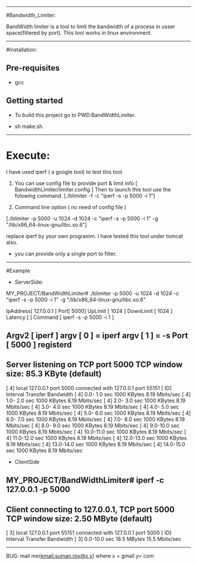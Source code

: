 -------------------------------------------------------------
#Bandwidth_Limiter:

BandWidth limiter is a tool to limit the bandwidth of a process in usser space(filtered by port).
 This tool works in linux environment.

------------------------------------------------------------

#Installation:

Pre-requisites
--------------

- gcc


Getting started
--------------
 - To build this project go to PWD:BandWidthLimiter.
 
 - sh make.sh

--------------------------------------------------------

# Execute:

I have used iperf ( a google tool) to test this tool.

1. You can use config file to provide port & limit info [ BandwidthLimiter/limiter.config ]
   Then to launch this tool use the folowing command. 
  [./blimiter -f -c "iperf -s -p 5000 -i 1"]

2. Command line option ( no need of config file )

[./blimiter -p 5000 -u 1024 -d 1024 -c "iperf -s -p 5000 -i 1" -g "/lib/x86_64-linux-gnu/libc.so.6"]

 replace iperf by your own programm. I have tested this tool under tomcat also.

 - you can provide only a single port to filter.

-----------------------------------------------------

#Example

- ServerSide: 

MY_PROJECT/BandWidthLimiter# ./blimiter -p 5000 -u 1024 -d 1024 -c "iperf -s -p 5000 -i 1" -g "/lib/x86_64-linux-gnu/libc.so.6"

IpAddress[ 127.0.0.1 ] 
Port[ 5000]
UpLimit [ 1024 ]
DownLimit [ 1024 ]
Latency [  ]
Command [ iperf -s -p 5000 -i 1 ] 

Argv2  [ iperf ] 
argv [ 0 ] = iperf
 argv [ 1 ] = -s
Port [ 5000 ] registerd 
------------------------------------------------------------
Server listening on TCP port 5000
TCP window size: 85.3 KByte (default)
------------------------------------------------------------
[  4] local 127.0.0.1 port 5000 connected with 127.0.0.1 port 55151
[ ID] Interval       Transfer     Bandwidth
[  4]  0.0- 1.0 sec  1000 KBytes  8.19 Mbits/sec
[  4]  1.0- 2.0 sec  1000 KBytes  8.19 Mbits/sec
[  4]  2.0- 3.0 sec  1000 KBytes  8.19 Mbits/sec
[  4]  3.0- 4.0 sec  1000 KBytes  8.19 Mbits/sec
[  4]  4.0- 5.0 sec  1000 KBytes  8.19 Mbits/sec
[  4]  5.0- 6.0 sec  1000 KBytes  8.19 Mbits/sec
[  4]  6.0- 7.0 sec  1000 KBytes  8.19 Mbits/sec
[  4]  7.0- 8.0 sec  1000 KBytes  8.19 Mbits/sec
[  4]  8.0- 9.0 sec  1000 KBytes  8.19 Mbits/sec
[  4]  9.0-10.0 sec  1000 KBytes  8.19 Mbits/sec
[  4] 10.0-11.0 sec  1000 KBytes  8.19 Mbits/sec
[  4] 11.0-12.0 sec  1000 KBytes  8.19 Mbits/sec
[  4] 12.0-13.0 sec  1000 KBytes  8.19 Mbits/sec
[  4] 13.0-14.0 sec  1000 KBytes  8.19 Mbits/sec
[  4] 14.0-15.0 sec  1000 KBytes  8.19 Mbits/sec


- ClientSide

MY_PROJECT/BandWidthLimiter# iperf -c 127.0.0.1 -p 5000
------------------------------------------------------------
Client connecting to 127.0.0.1, TCP port 5000
TCP window size: 2.50 MByte (default)
------------------------------------------------------------
[  3] local 127.0.0.1 port 55151 connected with 127.0.0.1 port 5000
[ ID] Interval       Transfer     Bandwidth
[  3]  0.0-10.0 sec  18.5 MBytes  15.5 Mbits/sec


---------------------------------------------------

BUG: mail me(email.suman.roy@x.y) where x = gmail
                                  y= com


